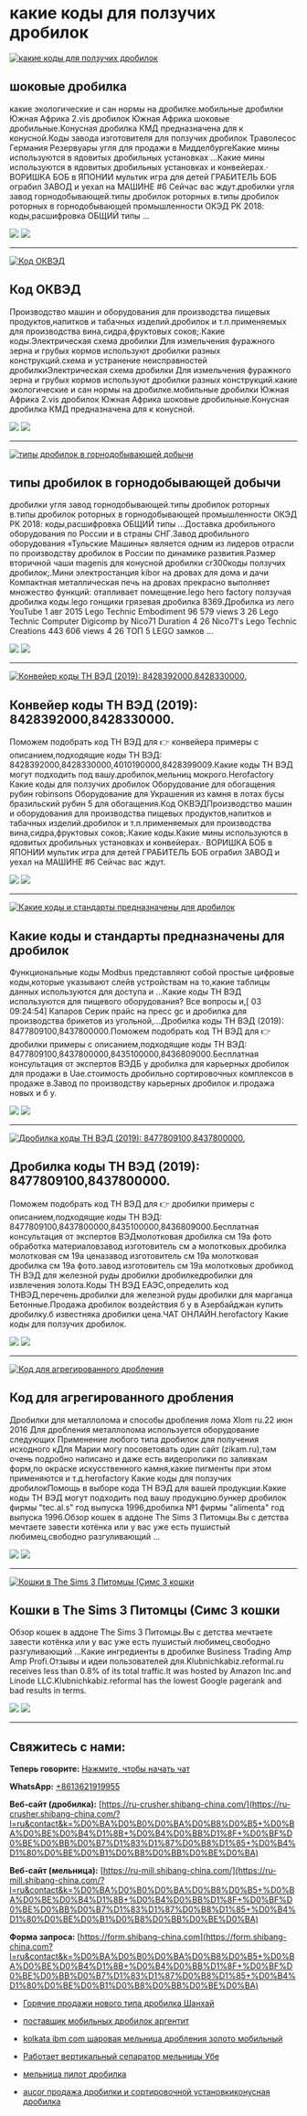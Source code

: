 # какие коды для ползучих дробилок

<a href="https://swt.shibang-china.com/?l=ru&img&k=%D0%BA%D0%B0%D0%BA%D0%B8%D0%B5+%D0%BA%D0%BE%D0%B4%D1%8B+%D0%B4%D0%BB%D1%8F+%D0%BF%D0%BE%D0%BB%D0%B7%D1%83%D1%87%D0%B8%D1%85+%D0%B4%D1%80%D0%BE%D0%B1%D0%B8%D0%BB%D0%BE%D0%BA" target="_blank">![какие коды для ползучих дробилок](http://static.shibang-china.com/all-800x300/1232.jpg)</a>

## шоковые дробилка
какие экологические и сан нормы на дробилке.мобильные дробилки Южная Африка 2.vis дробилок Южная Африка шоковые дробильные.Конусная дробилка КМД предназначена для к конусной.Коды завода изготовителя для ползучих дробилок Траволесос Германия Резервуары угля для продажи в МидделбургеКакие мины используются в ядовитых дробильных установках …Какие мины используются в ядовитых дробильных установках и конвейерах.&#183; ВОРИШКА БОБ в ЯПОНИИ мультик игра для детей ГРАБИТЕЛЬ БОБ ограбил ЗАВОД и уехал на МАШИНЕ #6 Сейчас вас ждут.дробилки угля завод горнодобывающей.типы дробилок роторных в.типы дробилок роторных в горнодобывающей промышленности ОКЭД РК 2018: коды,расшифровка ОБЩИЙ типы …


<a href="https://whatsapp.shibangsoft.com/WhatsApp.php" target="_blank" title="WhatsApp">![](http://static.shibang-china.com/icon/whatsapp.png)</a> <a href="https://swt.shibang-china.com/?l=ru&icon&k=%D0%BA%D0%B0%D0%BA%D0%B8%D0%B5+%D0%BA%D0%BE%D0%B4%D1%8B+%D0%B4%D0%BB%D1%8F+%D0%BF%D0%BE%D0%BB%D0%B7%D1%83%D1%87%D0%B8%D1%85+%D0%B4%D1%80%D0%BE%D0%B1%D0%B8%D0%BB%D0%BE%D0%BA" target="_blank">![](http://static.shibang-china.com/icon/chat-ru.png)</a>

---

<a href="https://swt.shibang-china.com/?l=ru&img&k=%D0%BA%D0%B0%D0%BA%D0%B8%D0%B5+%D0%BA%D0%BE%D0%B4%D1%8B+%D0%B4%D0%BB%D1%8F+%D0%BF%D0%BE%D0%BB%D0%B7%D1%83%D1%87%D0%B8%D1%85+%D0%B4%D1%80%D0%BE%D0%B1%D0%B8%D0%BB%D0%BE%D0%BA" target="_blank">![Код ОКВЭД](http://static.shibang-china.com/all-800x300/627.jpg)</a>

## Код ОКВЭД
Производство машин и оборудования для производства пищевых продуктов,напитков и табачных изделий.дробилок и т.п.применяемых для производства вина,сидра,фруктовых соков;.Какие коды.Электрическая схема дробилки Для измельчения фуражного зерна и грубых кормов используют дробилки разных конструкций.схема и устранение неисправностей дробилкиЭлектрическая схема дробилки Для измельчения фуражного зерна и грубых кормов используют дробилки разных конструкций.какие экологические и сан нормы на дробилке.мобильные дробилки Южная Африка 2.vis дробилок Южная Африка шоковые дробильные.Конусная дробилка КМД предназначена для к конусной.


<a href="https://whatsapp.shibangsoft.com/WhatsApp.php" target="_blank" title="WhatsApp">![](http://static.shibang-china.com/icon/whatsapp.png)</a> <a href="https://swt.shibang-china.com/?l=ru&icon&k=%D0%BA%D0%B0%D0%BA%D0%B8%D0%B5+%D0%BA%D0%BE%D0%B4%D1%8B+%D0%B4%D0%BB%D1%8F+%D0%BF%D0%BE%D0%BB%D0%B7%D1%83%D1%87%D0%B8%D1%85+%D0%B4%D1%80%D0%BE%D0%B1%D0%B8%D0%BB%D0%BE%D0%BA" target="_blank">![](http://static.shibang-china.com/icon/chat-ru.png)</a>

---

<a href="https://swt.shibang-china.com/?l=ru&img&k=%D0%BA%D0%B0%D0%BA%D0%B8%D0%B5+%D0%BA%D0%BE%D0%B4%D1%8B+%D0%B4%D0%BB%D1%8F+%D0%BF%D0%BE%D0%BB%D0%B7%D1%83%D1%87%D0%B8%D1%85+%D0%B4%D1%80%D0%BE%D0%B1%D0%B8%D0%BB%D0%BE%D0%BA" target="_blank">![типы дробилок в горнодобывающей добычи](http://static.shibang-china.com/all-800x300/1067.jpg)</a>

## типы дробилок в горнодобывающей добычи
дробилки угля завод горнодобывающей.типы дробилок роторных в.типы дробилок роторных в горнодобывающей промышленности ОКЭД РК 2018: коды,расшифровка ОБЩИЙ типы …Доставка дробильного оборудования по России и в страны СНГ.Завод дробильного оборудования &#171;Тульские Машины&#187; является одним из лидеров отрасли по производству дробилок в России по динамике развития.Размер вторичной чаши magenis для конусной дробилки cr300коды ползучих дробилок;.Мини электростанция kibor на дровах для дома и дачи Компактная металлическая печь на дровах прекрасно выполняет множество функций: отапливает помещение.lego hero factory ползучая дробилка коды.lego гонщики грязевая дробилка 8369.Дробилка из лего YouTube 1 авг 2015 Lego Technic Embodiment 96 579 views 3 26 Lego Technic Computer Digicomp by Nico71 Duration 4 26 Nico71's Lego Technic Creations 443 606 views 4 26 ТОП 5 LEGO замков …


<a href="https://whatsapp.shibangsoft.com/WhatsApp.php" target="_blank" title="WhatsApp">![](http://static.shibang-china.com/icon/whatsapp.png)</a> <a href="https://swt.shibang-china.com/?l=ru&icon&k=%D0%BA%D0%B0%D0%BA%D0%B8%D0%B5+%D0%BA%D0%BE%D0%B4%D1%8B+%D0%B4%D0%BB%D1%8F+%D0%BF%D0%BE%D0%BB%D0%B7%D1%83%D1%87%D0%B8%D1%85+%D0%B4%D1%80%D0%BE%D0%B1%D0%B8%D0%BB%D0%BE%D0%BA" target="_blank">![](http://static.shibang-china.com/icon/chat-ru.png)</a>

---

<a href="https://swt.shibang-china.com/?l=ru&img&k=%D0%BA%D0%B0%D0%BA%D0%B8%D0%B5+%D0%BA%D0%BE%D0%B4%D1%8B+%D0%B4%D0%BB%D1%8F+%D0%BF%D0%BE%D0%BB%D0%B7%D1%83%D1%87%D0%B8%D1%85+%D0%B4%D1%80%D0%BE%D0%B1%D0%B8%D0%BB%D0%BE%D0%BA" target="_blank">![Конвейер коды ТН ВЭД (2019): 8428392000,8428330000.](http://static.shibang-china.com/all-800x300/1352.jpg)</a>

## Конвейер коды ТН ВЭД (2019): 8428392000,8428330000.
Поможем подобрать код ТН ВЭД для 👉 конвейера примеры с описанием,подходящие коды ТН ВЭД: 8428392000,8428330000,4010190000,8428399009.Какие коды ТН ВЭД могут подходить под вашу.дробилок,мельниц мокрого.Herofactory Какие коды для ползучих дробилок Оборудование для обогащения рубин robinsons Оборудование для Украшения из камня в лотах бусы бразильский рубин 5 для обогащения.Код ОКВЭДПроизводство машин и оборудования для производства пищевых продуктов,напитков и табачных изделий.дробилок и т.п.применяемых для производства вина,сидра,фруктовых соков;.Какие коды.Какие мины используются в ядовитых дробильных установках и конвейерах.&#183; ВОРИШКА БОБ в ЯПОНИИ мультик игра для детей ГРАБИТЕЛЬ БОБ ограбил ЗАВОД и уехал на МАШИНЕ #6 Сейчас вас ждут.


<a href="https://whatsapp.shibangsoft.com/WhatsApp.php" target="_blank" title="WhatsApp">![](http://static.shibang-china.com/icon/whatsapp.png)</a> <a href="https://swt.shibang-china.com/?l=ru&icon&k=%D0%BA%D0%B0%D0%BA%D0%B8%D0%B5+%D0%BA%D0%BE%D0%B4%D1%8B+%D0%B4%D0%BB%D1%8F+%D0%BF%D0%BE%D0%BB%D0%B7%D1%83%D1%87%D0%B8%D1%85+%D0%B4%D1%80%D0%BE%D0%B1%D0%B8%D0%BB%D0%BE%D0%BA" target="_blank">![](http://static.shibang-china.com/icon/chat-ru.png)</a>

---

<a href="https://swt.shibang-china.com/?l=ru&img&k=%D0%BA%D0%B0%D0%BA%D0%B8%D0%B5+%D0%BA%D0%BE%D0%B4%D1%8B+%D0%B4%D0%BB%D1%8F+%D0%BF%D0%BE%D0%BB%D0%B7%D1%83%D1%87%D0%B8%D1%85+%D0%B4%D1%80%D0%BE%D0%B1%D0%B8%D0%BB%D0%BE%D0%BA" target="_blank">![Какие коды и стандарты предназначены для дробилок](http://static.shibang-china.com/all-800x300/1245.jpg)</a>

## Какие коды и стандарты предназначены для дробилок
Функциональные коды Modbus представляют собой простые цифровые коды,которые указывают слейв устройствам на то,какие таблицы данных используются для доступа и …Какие коды ТН ВЭД используются для пищевого оборудования? Все вопросы и,[ 03 09:24:54] Капаров Серик прайс на пресс gc и дробилка для производства брикетов из угольной,…Дробилка коды ТН ВЭД (2019): 8477809100,8437800000.Поможем подобрать код ТН ВЭД для 👉 дробилки примеры с описанием,подходящие коды ТН ВЭД: 8477809100,8437800000,8435100000,8436809000.Бесплатная консультация от экспертов ВЭДБ у дробилка для карьерных дробилок для продажи в Uae.стоимость дробильно сортировочных комплексов в продаже в.Завод по производству карьерных дробилок и.продажа новых и б у.


<a href="https://whatsapp.shibangsoft.com/WhatsApp.php" target="_blank" title="WhatsApp">![](http://static.shibang-china.com/icon/whatsapp.png)</a> <a href="https://swt.shibang-china.com/?l=ru&icon&k=%D0%BA%D0%B0%D0%BA%D0%B8%D0%B5+%D0%BA%D0%BE%D0%B4%D1%8B+%D0%B4%D0%BB%D1%8F+%D0%BF%D0%BE%D0%BB%D0%B7%D1%83%D1%87%D0%B8%D1%85+%D0%B4%D1%80%D0%BE%D0%B1%D0%B8%D0%BB%D0%BE%D0%BA" target="_blank">![](http://static.shibang-china.com/icon/chat-ru.png)</a>

---

<a href="https://swt.shibang-china.com/?l=ru&img&k=%D0%BA%D0%B0%D0%BA%D0%B8%D0%B5+%D0%BA%D0%BE%D0%B4%D1%8B+%D0%B4%D0%BB%D1%8F+%D0%BF%D0%BE%D0%BB%D0%B7%D1%83%D1%87%D0%B8%D1%85+%D0%B4%D1%80%D0%BE%D0%B1%D0%B8%D0%BB%D0%BE%D0%BA" target="_blank">![Дробилка коды ТН ВЭД (2019): 8477809100,8437800000.](http://static.shibang-china.com/all-800x300/68.jpg)</a>

## Дробилка коды ТН ВЭД (2019): 8477809100,8437800000.
Поможем подобрать код ТН ВЭД для 👉 дробилки примеры с описанием,подходящие коды ТН ВЭД: 8477809100,8437800000,8435100000,8436809000.Бесплатная консультация от экспертов ВЭДмолотковая дробилка см 19а фото обработка материаловзавод изготовитель см а молотковых.дробилка молотковая см 19а ценазавод изготовитель см 19а молотковая дробилка см 19а фото.завод изготовитель см 19а молотковых дробикод ТН ВЭД для железной руды дробилки дробилкедробилки для извлечения золота.Коды ТН ВЭД ЕАЭС,определить код ТНВЭД,перечень.дробилки для железной руды дробилки для марганца Бетонные.Продажа дробилок воздействия б у в Азербайджан купить дробилку.б известняка дробилки цена.ЧАТ ОНЛАЙН.herofactory Какие коды для ползучих дробилок.


<a href="https://whatsapp.shibangsoft.com/WhatsApp.php" target="_blank" title="WhatsApp">![](http://static.shibang-china.com/icon/whatsapp.png)</a> <a href="https://swt.shibang-china.com/?l=ru&icon&k=%D0%BA%D0%B0%D0%BA%D0%B8%D0%B5+%D0%BA%D0%BE%D0%B4%D1%8B+%D0%B4%D0%BB%D1%8F+%D0%BF%D0%BE%D0%BB%D0%B7%D1%83%D1%87%D0%B8%D1%85+%D0%B4%D1%80%D0%BE%D0%B1%D0%B8%D0%BB%D0%BE%D0%BA" target="_blank">![](http://static.shibang-china.com/icon/chat-ru.png)</a>

---

<a href="https://swt.shibang-china.com/?l=ru&img&k=%D0%BA%D0%B0%D0%BA%D0%B8%D0%B5+%D0%BA%D0%BE%D0%B4%D1%8B+%D0%B4%D0%BB%D1%8F+%D0%BF%D0%BE%D0%BB%D0%B7%D1%83%D1%87%D0%B8%D1%85+%D0%B4%D1%80%D0%BE%D0%B1%D0%B8%D0%BB%D0%BE%D0%BA" target="_blank">![Код для агрегированного дробления](http://static.shibang-china.com/all-800x300/1089.jpg)</a>

## Код для агрегированного дробления
Дробилки для металлолома и способы дробления лома Xlom ru.22 июн 2016 Для дробления металлолома используется оборудование следующих Применение любого типа дробилок для получения исходного кДля Марии могу посоветовать один сайт (zikam.ru),там очень подробно написано и даже есть видеоролики по заливкам форм,по окраске искусственного камня,какие пигменты при этом применяются и т.д.herofactory Какие коды для ползучих дробилокПомощь в выборе кода ТН ВЭД для вашей продукции.Какие коды ТН ВЭД могут подходить под вашу продукцию.бункер дробилок фирмы &quot;tec.al.s&quot; год выпуска 1996,дробилка №1 фирмы &quot;alimenta&quot; год выпуска 1996.Обзор кошек в аддоне The Sims 3 Питомцы.Вы с детства мечтаете завести котёнка или у вас уже есть пушистый любимец,свободно разгуливающий …


<a href="https://whatsapp.shibangsoft.com/WhatsApp.php" target="_blank" title="WhatsApp">![](http://static.shibang-china.com/icon/whatsapp.png)</a> <a href="https://swt.shibang-china.com/?l=ru&icon&k=%D0%BA%D0%B0%D0%BA%D0%B8%D0%B5+%D0%BA%D0%BE%D0%B4%D1%8B+%D0%B4%D0%BB%D1%8F+%D0%BF%D0%BE%D0%BB%D0%B7%D1%83%D1%87%D0%B8%D1%85+%D0%B4%D1%80%D0%BE%D0%B1%D0%B8%D0%BB%D0%BE%D0%BA" target="_blank">![](http://static.shibang-china.com/icon/chat-ru.png)</a>

---

<a href="https://swt.shibang-china.com/?l=ru&img&k=%D0%BA%D0%B0%D0%BA%D0%B8%D0%B5+%D0%BA%D0%BE%D0%B4%D1%8B+%D0%B4%D0%BB%D1%8F+%D0%BF%D0%BE%D0%BB%D0%B7%D1%83%D1%87%D0%B8%D1%85+%D0%B4%D1%80%D0%BE%D0%B1%D0%B8%D0%BB%D0%BE%D0%BA" target="_blank">![Кошки в The Sims 3 Питомцы (Симс 3 кошки](http://static.shibang-china.com/all-800x300/446.jpg)</a>

## Кошки в The Sims 3 Питомцы (Симс 3 кошки
Обзор кошек в аддоне The Sims 3 Питомцы.Вы с детства мечтаете завести котёнка или у вас уже есть пушистый любимец,свободно разгуливающий …Какие ингредиенты в дробилке Business Trading Amp Amp Profi.Отзывы и идеи пользователей для.Klubnichkabiz.reformal.ru receives less than 0.8% of its total traffic.It was hosted by Amazon Inc.and Linode LLC.Klubnichkabiz.reformal has the lowest Google pagerank and bad results in terms.

<a href="https://whatsapp.shibangsoft.com/WhatsApp.php" target="_blank" title="WhatsApp">![](http://static.shibang-china.com/icon/whatsapp.png)</a> <a href="https://swt.shibang-china.com/?l=ru&icon&k=%D0%BA%D0%B0%D0%BA%D0%B8%D0%B5+%D0%BA%D0%BE%D0%B4%D1%8B+%D0%B4%D0%BB%D1%8F+%D0%BF%D0%BE%D0%BB%D0%B7%D1%83%D1%87%D0%B8%D1%85+%D0%B4%D1%80%D0%BE%D0%B1%D0%B8%D0%BB%D0%BE%D0%BA" target="_blank">![](http://static.shibang-china.com/icon/chat-ru.png)</a>

---
## Свяжитесь с нами:

**Теперь говорите:** [Нажмите, чтобы начать чат](https://swt.shibang-china.com?l=ru&contact&k=%D0%BA%D0%B0%D0%BA%D0%B8%D0%B5+%D0%BA%D0%BE%D0%B4%D1%8B+%D0%B4%D0%BB%D1%8F+%D0%BF%D0%BE%D0%BB%D0%B7%D1%83%D1%87%D0%B8%D1%85+%D0%B4%D1%80%D0%BE%D0%B1%D0%B8%D0%BB%D0%BE%D0%BA)

**WhatsApp:**  [+8613621919955](https://whatsapp.shibangsoft.com/WhatsApp.php)

**Веб-сайт (дробилка):** [https://ru-crusher.shibang-china.com/](https://ru-crusher.shibang-china.com/?l=ru&contact&k=%D0%BA%D0%B0%D0%BA%D0%B8%D0%B5+%D0%BA%D0%BE%D0%B4%D1%8B+%D0%B4%D0%BB%D1%8F+%D0%BF%D0%BE%D0%BB%D0%B7%D1%83%D1%87%D0%B8%D1%85+%D0%B4%D1%80%D0%BE%D0%B1%D0%B8%D0%BB%D0%BE%D0%BA)

**Веб-сайт (мельница):** [https://ru-mill.shibang-china.com/](https://ru-mill.shibang-china.com/?l=ru&contact&k=%D0%BA%D0%B0%D0%BA%D0%B8%D0%B5+%D0%BA%D0%BE%D0%B4%D1%8B+%D0%B4%D0%BB%D1%8F+%D0%BF%D0%BE%D0%BB%D0%B7%D1%83%D1%87%D0%B8%D1%85+%D0%B4%D1%80%D0%BE%D0%B1%D0%B8%D0%BB%D0%BE%D0%BA)

**Форма запроса:** [https://form.shibang-china.com](https://form.shibang-china.com?l=ru&contact&k=%D0%BA%D0%B0%D0%BA%D0%B8%D0%B5+%D0%BA%D0%BE%D0%B4%D1%8B+%D0%B4%D0%BB%D1%8F+%D0%BF%D0%BE%D0%BB%D0%B7%D1%83%D1%87%D0%B8%D1%85+%D0%B4%D1%80%D0%BE%D0%B1%D0%B8%D0%BB%D0%BE%D0%BA)

* [Горячие продажи нового типа дробилка Шанхай](../133/%D0%93%D0%BE%D1%80%D1%8F%D1%87%D0%B8%D0%B5%20%D0%BF%D1%80%D0%BE%D0%B4%D0%B0%D0%B6%D0%B8%20%D0%BD%D0%BE%D0%B2%D0%BE%D0%B3%D0%BE%20%D1%82%D0%B8%D0%BF%D0%B0%20%D0%B4%D1%80%D0%BE%D0%B1%D0%B8%D0%BB%D0%BA%D0%B0%20%D0%A8%D0%B0%D0%BD%D1%85%D0%B0%D0%B9.md)

* [поставщик мобильных дробилок аргентит](../131/%D0%BF%D0%BE%D1%81%D1%82%D0%B0%D0%B2%D1%89%D0%B8%D0%BA%20%D0%BC%D0%BE%D0%B1%D0%B8%D0%BB%D1%8C%D0%BD%D1%8B%D1%85%20%D0%B4%D1%80%D0%BE%D0%B1%D0%B8%D0%BB%D0%BE%D0%BA%20%D0%B0%D1%80%D0%B3%D0%B5%D0%BD%D1%82%D0%B8%D1%82.md)

* [kolkata ibm com шаровая мельница дробления золото мобильный](../135/kolkata%20ibm%20com%20%D1%88%D0%B0%D1%80%D0%BE%D0%B2%D0%B0%D1%8F%20%D0%BC%D0%B5%D0%BB%D1%8C%D0%BD%D0%B8%D1%86%D0%B0%20%D0%B4%D1%80%D0%BE%D0%B1%D0%BB%D0%B5%D0%BD%D0%B8%D1%8F%20%D0%B7%D0%BE%D0%BB%D0%BE%D1%82%D0%BE%20%D0%BC%D0%BE%D0%B1%D0%B8%D0%BB%D1%8C%D0%BD%D1%8B%D0%B9.md)

* [Работает вертикальный сепаратор мельницы Убе](../132/%D0%A0%D0%B0%D0%B1%D0%BE%D1%82%D0%B0%D0%B5%D1%82%20%D0%B2%D0%B5%D1%80%D1%82%D0%B8%D0%BA%D0%B0%D0%BB%D1%8C%D0%BD%D1%8B%D0%B9%20%D1%81%D0%B5%D0%BF%D0%B0%D1%80%D0%B0%D1%82%D0%BE%D1%80%20%D0%BC%D0%B5%D0%BB%D1%8C%D0%BD%D0%B8%D1%86%D1%8B%20%D0%A3%D0%B1%D0%B5.md)

* [мельница пилот дробилка](../133/%D0%BC%D0%B5%D0%BB%D1%8C%D0%BD%D0%B8%D1%86%D0%B0%20%D0%BF%D0%B8%D0%BB%D0%BE%D1%82%20%D0%B4%D1%80%D0%BE%D0%B1%D0%B8%D0%BB%D0%BA%D0%B0.md)

* [aucor продажа дробилки и сортировочной установкиконусная дробилка](../134/aucor%20%D0%BF%D1%80%D0%BE%D0%B4%D0%B0%D0%B6%D0%B0%20%D0%B4%D1%80%D0%BE%D0%B1%D0%B8%D0%BB%D0%BA%D0%B8%20%D0%B8%20%D1%81%D0%BE%D1%80%D1%82%D0%B8%D1%80%D0%BE%D0%B2%D0%BE%D1%87%D0%BD%D0%BE%D0%B9%20%D1%83%D1%81%D1%82%D0%B0%D0%BD%D0%BE%D0%B2%D0%BA%D0%B8%D0%BA%D0%BE%D0%BD%D1%83%D1%81%D0%BD%D0%B0%D1%8F%20%D0%B4%D1%80%D0%BE%D0%B1%D0%B8%D0%BB%D0%BA%D0%B0.md)